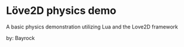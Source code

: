 Löve2D  physics demo
===========

A basic physics demonstration utilizing Lua and the Love2D framework


by: Bayrock
